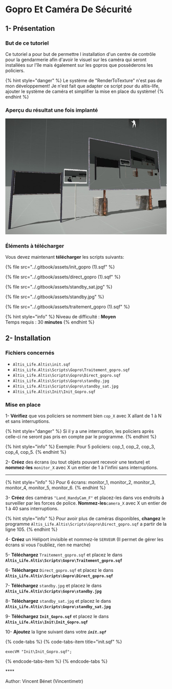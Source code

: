# Gopro Et Caméra De Sécurité

## 1- Présentation <a id="bkmrk-page-title"></a>

### **But de ce tutoriel**

 Ce tutoriel a pour but de permettre l installation d'un centre de contrôle pour la gendarmerie afin d'avoir le visuel sur les caméra qui seront installées sur l'île mais également sur les gopros que possèderons les policiers.

{% hint style="danger" %}
Le système de "RenderToTexture" n'est pas de mon développement! Je n'est fait que adapter ce script pour du altis-life, ajouter le système de caméra et simplifier la mise en place du système!
{% endhint %}

### **Aperçu du résultat une fois implanté**

![](../.gitbook/assets/qgr90iasv50rxxuw-4.jpg)

### **Éléments à télécharger**

Vous devez maintenant **télécharger** les scripts suivants:

{% file src="../.gitbook/assets/init\_gopro \(1\).sqf" %}

{% file src="../.gitbook/assets/direct\_gopro \(1\).sqf" %}

{% file src="../.gitbook/assets/standby\_sat.jpg" %}

{% file src="../.gitbook/assets/standby.jpg" %}

{% file src="../.gitbook/assets/traitement\_gopro \(1\).sqf" %}



{% hint style="info" %}
Niveau de difficulté : **Moyen**  
Temps requis : 30 **minutes**
{% endhint %}

## 2- Installation <a id="bkmrk-page-title"></a>

### **Fichiers concernés** 

* `Altis_Life.Altis\init.sqf`
* `Altis_Life.Altis\Scripts\Gopro\Traitement_gopro.sqf`
* `Altis_Life.Altis\Scripts\Gopro\Direct_gopro.sqf`
* `Altis_Life.Altis\Scripts\Gopro\standby.jpg`
* `Altis_Life.Altis\Scripts\Gopro\standby_sat.jpg`
* `Altis_Life.Altis\Init\Init_Gopro.sqf`

### **Mise en place**

1- **Vérifiez** que vos policiers se nomment bien `cop_X` avec X allant de 1 à N et sans interruptions.

{% hint style="danger" %}
 Si il y a une interruption, les policiers après celle-ci ne seront pas pris en compte par le programme.
{% endhint %}

{% hint style="info" %}
Exemple: Pour 5 policiers: cop\_1, cop\_2, cop\_3, cop\_4, cop\_5.
{% endhint %}

 2- **Créez** des écrans \(ou tout objets pouvant recevoir une texture\) et **nommez-les** `monitor_X` avec X un entier de 1 à l'infini sans interruptions.  
****

{% hint style="info" %}
Pour 6 écrans: monitor\_1, monitor\_2, monitor\_3, monitor\_4, monitor\_5, monitor\_6.
{% endhint %}

3- **Créez** des caméras `"Land_HandyCam_F"` et placez-les dans vos endroits à surveiller par les forces de police. **Nommez-les**`camera_X` avec X un entier de 1 à 40 sans interruptions.  


{% hint style="info" %}
Pour avoir plus de caméras disponibles, **changez** le programme `Altis_Life.Altis\Scripts\Gopro\Direct_gopro.sqf` a partir de la ligne 105.
{% endhint %}

4- **Créez** un Héliport invisible et nommez-le `SERVEUR` \(Il permet de gérer les écrans si vous l'oubliez, rien ne marche\)

5- **Téléchargez**  `Traitement_gopro.sqf` et placez le dans  **`Altis_Life.Altis\Scripts\Gopro\Traitement_gopro.sqf`**

6- **Téléchargez**  `Direct_gopro.sqf` et placez le dans  **`Altis_Life.Altis\Scripts\Gopro\Direct_gopro.sqf`**

7- **Téléchargez**  `standby.jpg` et placez le dans  **`Altis_Life.Altis\Scripts\Gopro\standby.jpg`**

8- **Téléchargez**  `standby_sat.jpg` et placez le dans **`Altis_Life.Altis\Scripts\Gopro\standby_sat.jpg`**

9- **Téléchargez**  **`Init_Gopro.sqf`** et placez le dans  **`Altis_Life.Altis\Init\Init_Gopro.sqf`**

10- **Ajoutez** la ligne suivant dans votre _**`init.sqf`**_

{% code-tabs %}
{% code-tabs-item title="init.sqf" %}
```text
execVM "Init\Init_Gopro.sqf";
```
{% endcode-tabs-item %}
{% endcode-tabs %}

\*\*\*\*

Author: Vincent Bénet (Vincentimetr)
